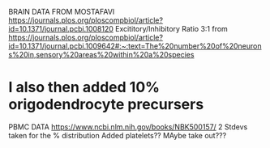 BRAIN DATA FROM MOSTAFAVI https://journals.plos.org/ploscompbiol/article?id=10.1371/journal.pcbi.1008120
Excititory/Inhibitory Ratio 3:1 from https://journals.plos.org/ploscompbiol/article?id=10.1371/journal.pcbi.1009642#:~:text=The%20number%20of%20neurons%20in,sensory%20areas%20within%20a%20species
# I also then added 10% origodendrocyte precursers

PBMC DATA https://www.ncbi.nlm.nih.gov/books/NBK500157/
2 Stdevs taken for the % distribution
Added platelets?? MAybe take out???